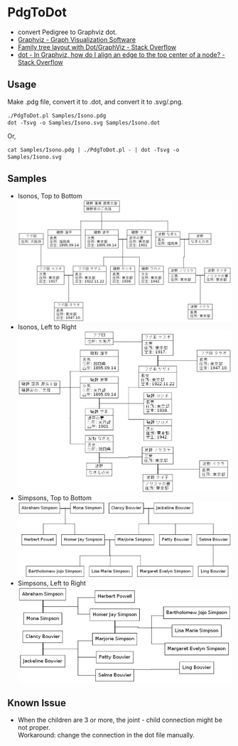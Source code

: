 ﻿# PdgToDot
- convert Pedigree to Graphviz dot.
- [Graphviz - Graph Visualization Software](http://www.graphviz.org/)
- [Family tree layout with Dot/GraphViz - Stack Overflow](https://stackoverflow.com/questions/2271704/)
- [dot - In Graphviz, how do I align an edge to the top center of a node? - Stack Overflow](https://stackoverflow.com/questions/27504703/)

## Usage
Make .pdg file, convert it to .dot, and convert it to .svg/.png.
```
./PdgToDot.pl Samples/Isono.pdg
dot -Tsvg -o Samples/Isono.svg Samples/Isono.dot
```
Or,
```
cat Samples/Isono.pdg | ./PdgToDot.pl - | dot -Tsvg -o Samples/Isono.svg
```

## Samples
- Isonos, Top to Bottom
![Samples/Isono](https://github.com/TakeAsh/PdgToDot/raw/master/Samples/Isono.png)
- Isonos, Left to Right
![Samples/Isono_LR](https://github.com/TakeAsh/PdgToDot/raw/master/Samples/Isono_LR.png)
- Simpsons, Top to Bottom
![Samples/Simpsons](https://github.com/TakeAsh/PdgToDot/raw/master/Samples/Simpsons.png)
- Simpsons, Left to Right
![Samples/Simpsons_LR](https://github.com/TakeAsh/PdgToDot/raw/master/Samples/Simpsons_LR.png)

## Known Issue
- When the children are 3 or more, the joint - child connection might be not proper.  
Workaround: change the connection in the dot file manually.
